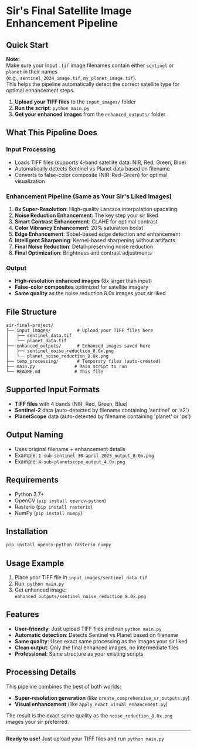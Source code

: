 # Sir's Final Satellite Image Enhancement Pipeline

## Quick Start

**Note:**  
Make sure your input `.tif` image filenames contain either `sentinel` or `planet` in their names  
(e.g., `sentinel_2024_image.tif`, `my_planet_image.tif`).  
This helps the pipeline automatically detect the correct satellite type for optimal enhancement steps.

1. **Upload your TIFF files** to the `input_images/` folder
2. **Run the script**: `python main.py`
3. **Get your enhanced images** from the `enhanced_outputs/` folder

## What This Pipeline Does

### Input Processing
- Loads TIFF files (supports 4-band satellite data: NIR, Red, Green, Blue)
- Automatically detects Sentinel vs Planet data based on filename
- Converts to false-color composite (NIR-Red-Green) for optimal visualization

### Enhancement Pipeline (Same as Your Sir's Liked Images)
1. **8x Super-Resolution**: High-quality Lanczos interpolation upscaling
2. **Noise Reduction Enhancement**: The key step your sir liked
3. **Smart Contrast Enhancement**: CLAHE for optimal contrast
4. **Color Vibrancy Enhancement**: 20% saturation boost
5. **Edge Enhancement**: Sobel-based edge detection and enhancement
6. **Intelligent Sharpening**: Kernel-based sharpening without artifacts
7. **Final Noise Reduction**: Detail-preserving noise reduction
8. **Final Optimization**: Brightness and contrast adjustments

### Output
- **High-resolution enhanced images** (8x larger than input)
- **False-color composites** optimized for satellite imagery
- **Same quality** as the noise reduction 8.0x images your sir liked

## File Structure

```
sir-final-project/
├── input_images/          # Upload your TIFF files here
│   ├── sentinel_data.tif
│   └── planet_data.tif
├── enhanced_outputs/      # Enhanced images saved here
│   ├── sentinel_noise_reduction_8.0x.png
│   └── planet_noise_reduction_8.0x.png
├── temp_processing/       # Temporary files (auto-created)
├── main.py               # Main script to run
└── README.md             # This file
```

## Supported Input Formats

- **TIFF files** with 4 bands (NIR, Red, Green, Blue)
- **Sentinel-2** data (auto-detected by filename containing 'sentinel' or 's2')
- **PlanetScope** data (auto-detected by filename containing 'planet' or 'ps')

## Output Naming

- Uses original filename + enhancement details
- Example: `1-sub-sentinel-30-april-2025_output_8.0x.png`
- Example: `4-sub-planetscope_output_4.0x.png`

## Requirements

- Python 3.7+
- OpenCV (`pip install opencv-python`)
- Rasterio (`pip install rasterio`)
- NumPy (`pip install numpy`)

## Installation

```bash
pip install opencv-python rasterio numpy
```

## Usage Example

1. Place your TIFF file in `input_images/sentinel_data.tif`
2. Run: `python main.py`
3. Get enhanced image: `enhanced_outputs/sentinel_noise_reduction_8.0x.png`

## Features

- **User-friendly**: Just upload TIFF files and run `python main.py`
- **Automatic detection**: Detects Sentinel vs Planet based on filename
- **Same quality**: Uses exact same processing as the images your sir liked
- **Clean output**: Only the final enhanced images, no intermediate files
- **Professional**: Same structure as your existing scripts

## Processing Details

This pipeline combines the best of both worlds:

- **Super-resolution generation** (like `create_comprehensive_sr_outputs.py`)
- **Visual enhancement** (like `apply_exact_visual_enhancement.py`)

The result is the exact same quality as the `noise_reduction_8.0x.png` images your sir preferred.

---

**Ready to use!** Just upload your TIFF files and run `python main.py`
